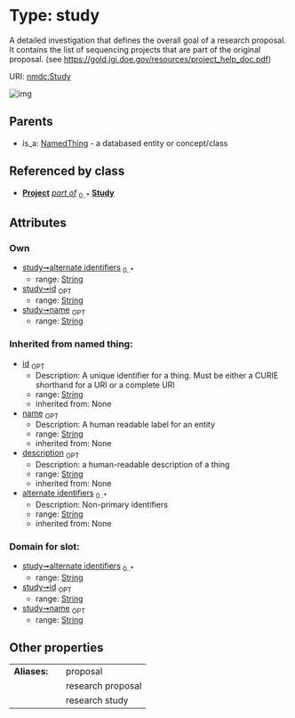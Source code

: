 
# Type: study


A detailed investigation that  defines the overall goal of a research proposal.  It contains the list of sequencing projects that are part of the original proposal. (see https://gold.jgi.doe.gov/resources/project_help_doc.pdf)

URI: [nmdc:Study](https://microbiomedata/meta/Study)


![img](http://yuml.me/diagram/nofunky;dir:TB/class/\[Project]++-%20part%20of%200..*>\[Study&#124;id:string%20%3F;name:string%20%3F;alternate_identifiers:string%20*;description(i):string%20%3F],%20\[NamedThing]^-\[Study])

## Parents

 *  is_a: [NamedThing](NamedThing.md) - a databased entity or concept/class

## Referenced by class

 *  **[Project](Project.md)** *[part of](part_of.md)*  <sub>0..*</sub>  **[Study](Study.md)**

## Attributes


### Own

 * [study➞alternate identifiers](study_alternate_identifiers.md)  <sub>0..*</sub>
    * range: [String](types/String.md)
 * [study➞id](study_id.md)  <sub>OPT</sub>
    * range: [String](types/String.md)
 * [study➞name](study_name.md)  <sub>OPT</sub>
    * range: [String](types/String.md)

### Inherited from named thing:

 * [id](id.md)  <sub>OPT</sub>
    * Description: A unique identifier for a thing. Must be either a CURIE shorthand for a URI or a complete URI
    * range: [String](types/String.md)
    * inherited from: None
 * [name](name.md)  <sub>OPT</sub>
    * Description: A human readable label for an entity
    * range: [String](types/String.md)
    * inherited from: None
 * [description](description.md)  <sub>OPT</sub>
    * Description: a human-readable description of a thing
    * range: [String](types/String.md)
    * inherited from: None
 * [alternate identifiers](alternate_identifiers.md)  <sub>0..*</sub>
    * Description: Non-primary identifiers
    * range: [String](types/String.md)
    * inherited from: None

### Domain for slot:

 * [study➞alternate identifiers](study_alternate_identifiers.md)  <sub>0..*</sub>
    * range: [String](types/String.md)
 * [study➞id](study_id.md)  <sub>OPT</sub>
    * range: [String](types/String.md)
 * [study➞name](study_name.md)  <sub>OPT</sub>
    * range: [String](types/String.md)

## Other properties

|  |  |  |
| --- | --- | --- |
| **Aliases:** | | proposal |
|  | | research proposal |
|  | | research study |

